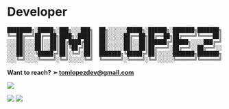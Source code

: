 <!---
Tom-Lopez/Tom-Lopez is a ✨ special ✨ repository because its `README.md` (this file) appears on your GitHub profile.
You can click the Preview link to take a look at your changes.
--->
# Developer
```
████████╗░█████╗░███╗░░░███╗  ██╗░░░░░░█████╗░██████╗░███████╗███████╗
╚══██╔══╝██╔══██╗████╗░████║  ██║░░░░░██╔══██╗██╔══██╗██╔════╝╚════██║
░░░██║░░░██║░░██║██╔████╔██║  ██║░░░░░██║░░██║██████╔╝█████╗░░░░███╔═╝
░░░██║░░░██║░░██║██║╚██╔╝██║  ██║░░░░░██║░░██║██╔═══╝░██╔══╝░░██╔══╝░░
░░░██║░░░╚█████╔╝██║░╚═╝░██║  ███████╗╚█████╔╝██║░░░░░███████╗███████╗
░░░╚═╝░░░░╚════╝░╚═╝░░░░░╚═╝  ╚══════╝░╚════╝░╚═╝░░░░░╚══════╝╚══════╝
```
**Want to reach? ➣ tomlopezdev@gmail.com**

![](https://komarev.com/ghpvc/?username=Tom-Lopez)

![](https://github-readme-stats.vercel.app/api?username=Tom-Lopez&show_icons=true&theme=dark) ![](https://github-readme-stats.vercel.app/api/top-langs/?username=Tom-Lopez&theme=dark)

